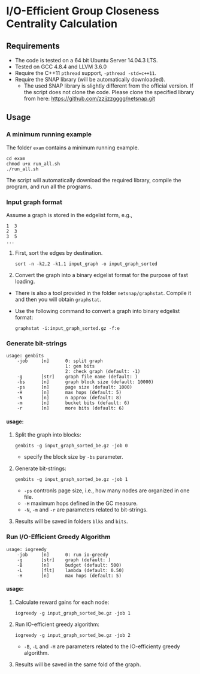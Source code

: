 # I/O-Efficient Group Closeness Centrality Calculation

## Requirements

* The code is tested on a 64 bit Ubuntu Server 14.04.3 LTS.
* Tested on GCC 4.8.4 and LLVM 3.6.0
* Require the C++11 `pthread` support, `-pthread -std=c++11`.
* Require the SNAP library (will be automatically downloaded).
  * The used SNAP library is slightly different from the official version.
    If the script does not clone the code. Please clone the specified
    library from here: https://github.com/zzjjzzgggg/netsnap.git

## Usage

### A minimum running example

The folder `exam` contains a minimum running example.

```shell
cd exam
chmod u+x run_all.sh
./run_all.sh
```

The script will automatically download the required library, compile the
program, and run all the programs.


### Input graph format ###
Assume a graph is stored in the edgelist form, e.g.,
```
1  3
2  3
3  5
...
```

1. First, sort the edges by destination.

   ```shell
   sort -n -k2,2 -k1,1 input_graph -o input_graph_sorted
    ```

2. Convert the graph into a binary edgelist format for the purpose of fast
   loading.
  * There is also a tool provided in the folder `netsnap/graphstat`.
    Compile it and then you will obtain `graphstat`.
  * Use the following command to convert a graph into binary edgelist
    format:

    ```shell
    graphstat -i:input_graph_sorted.gz -f:e
    ```

### Generate bit-strings

```
usage: genbits
    -job     [n]      0: split graph
		              1: gen bits
		              2: check graph (default: -1)
    -g       [str]    graph file name (default: )
    -bs      [n]      graph block size (default: 10000)
    -ps      [n]      page size (default: 1000)
    -H       [n]      max hops (default: 5)
    -N       [n]      n approx (default: 8)
    -m       [n]      bucket bits (default: 6)
    -r       [n]      more bits (default: 6)
```

#### usage:
1. Split the graph into blocks:

   ```shell
   genbits -g input_graph_sorted_be.gz -job 0
   ```

   * specify the block size by `-bs` parameter.
2. Generate bit-strings:

   ```shell
   genbits -g input_graph_sorted_be.gz -job 1
   ```

   * `-ps` contronls page size, i.e., how many nodes are organized in one
     file.
   * `-H` maximum hops defined in the GC measure.
   * `-N`, `-m` and `-r` are parameters related to bit-strings.
3. Results will be saved in folders `blks` and `bits`.

### Run I/O-Efficient Greedy Algorithm

```
usage: iogreedy
    -job     [n]      0: run io-greedy
    -g       [str]    graph (default: )
    -B       [n]      budget (default: 500)
    -L       [flt]    lambda (default: 0.50)
    -H       [n]      max hops (default: 5)
```

#### usage:
1. Calculate reward gains for each node:

   ```shell
   iogreedy -g input_graph_sorted_be.gz -job 1
   ```

2. Run IO-efficient greedy algorithm:

   ```shell
   iogreedy -g input_graph_sorted_be.gz -job 2
   ```

   * `-B`, `-L` and `-H` are parameters related to the IO-efficienty
     greedy algorithm.
3. Results will be saved in the same fold of the graph.

